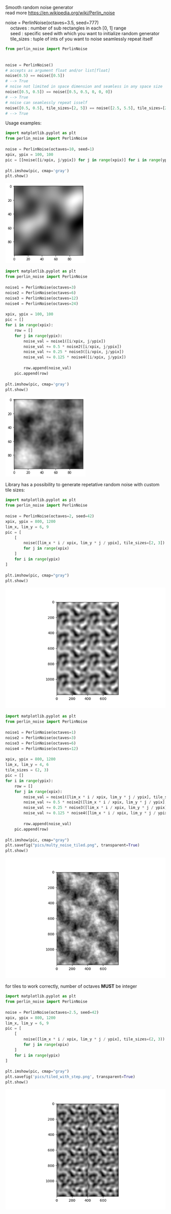 Smooth random noise generator  
read more https://en.wikipedia.org/wiki/Perlin_noise  


noise = PerlinNoise(octaves=3.5, seed=777)  
 &nbsp;&nbsp;&nbsp;&nbsp;octaves : number of sub rectangles in each [0, 1] range  
 &nbsp;&nbsp;&nbsp;&nbsp;seed : specific seed with which you want to initialize random generator
 &nbsp;&nbsp;&nbsp;&nbsp;tile_sizes : tuple of ints of you want to noise seamlessly repeat itself  


```python
from perlin_noise import PerlinNoise


noise = PerlinNoise()
# accepts as argument float and/or list[float]
noise(0.5) == noise([0.5])
# --> True
# noise not limited in space dimension and seamless in any space size
noise([0.5, 0.5]) == noise([0.5, 0.5, 0, 0, 0])
# --> True
# noise can seamlessly repeat isself
noise([0.5, 0.5], tile_sizes=[2, 5]) == noise([2.5, 5.5], tile_sizes=[2, 5])
# --> True
```

Usage examples:
```python
import matplotlib.pyplot as plt
from perlin_noise import PerlinNoise

noise = PerlinNoise(octaves=10, seed=1)
xpix, ypix = 100, 100
pic = [[noise([i/xpix, j/ypix]) for j in range(xpix)] for i in range(ypix)]

plt.imshow(pic, cmap='gray')
plt.show()
```
![png](pics/output_4_0.png)

```python
import matplotlib.pyplot as plt
from perlin_noise import PerlinNoise

noise1 = PerlinNoise(octaves=3)
noise2 = PerlinNoise(octaves=6)
noise3 = PerlinNoise(octaves=12)
noise4 = PerlinNoise(octaves=24)

xpix, ypix = 100, 100
pic = []
for i in range(xpix):
    row = []
    for j in range(ypix):
        noise_val = noise1([i/xpix, j/ypix])
        noise_val += 0.5 * noise2([i/xpix, j/ypix])
        noise_val += 0.25 * noise3([i/xpix, j/ypix])
        noise_val += 0.125 * noise4([i/xpix, j/ypix])

        row.append(noise_val)
    pic.append(row)

plt.imshow(pic, cmap='gray')
plt.show()
```

![png](pics/output_5_0.png)


Library has a possibility to generate repetative random noise with custom tile sizes:

```python
import matplotlib.pyplot as plt
from perlin_noise import PerlinNoise

noise = PerlinNoise(octaves=2, seed=42)
xpix, ypix = 800, 1200
lim_x, lim_y = 6, 9
pic = [
    [
        noise([lim_x * i / xpix, lim_y * j / ypix], tile_sizes=[2, 3])
        for j in range(xpix)
    ]
    for i in range(ypix)
]

plt.imshow(pic, cmap="gray")
plt.show()
```

![png](pics/smooth_tiled.png)

```python
import matplotlib.pyplot as plt
from perlin_noise import PerlinNoise

noise1 = PerlinNoise(octaves=1)
noise2 = PerlinNoise(octaves=3)
noise3 = PerlinNoise(octaves=6)
noise4 = PerlinNoise(octaves=12)

xpix, ypix = 800, 1200
lim_x, lim_y = 4, 6
tile_sizes = (2, 3)
pic = []
for i in range(ypix):
    row = []
    for j in range(xpix):
        noise_val = noise1([lim_x * i / xpix, lim_y * j / ypix], tile_sizes)
        noise_val += 0.5 * noise2([lim_x * i / xpix, lim_y * j / ypix], tile_sizes)
        noise_val += 0.25 * noise3([lim_x * i / xpix, lim_y * j / ypix], tile_sizes)
        noise_val += 0.125 * noise4([lim_x * i / xpix, lim_y * j / ypix], tile_sizes)

        row.append(noise_val)
    pic.append(row)

plt.imshow(pic, cmap="gray")
plt.savefig("pics/multy_noise_tiled.png", transparent=True)
plt.show()
```
![png](pics/multy_noise_tiled.png)

for tiles to work correctly, number of octaves **MUST** be integer
```python
import matplotlib.pyplot as plt
from perlin_noise import PerlinNoise

noise = PerlinNoise(octaves=2.5, seed=42)
xpix, ypix = 800, 1200
lim_x, lim_y = 6, 9
pic = [
    [
        noise([lim_x * i / xpix, lim_y * j / ypix], tile_sizes=(2, 3))
        for j in range(xpix)
    ]
    for i in range(ypix)
]

plt.imshow(pic, cmap="gray")
plt.savefig('pics/tiled_with_step.png', transparent=True)
plt.show()
```
![png](pics/tiled_with_step.png)